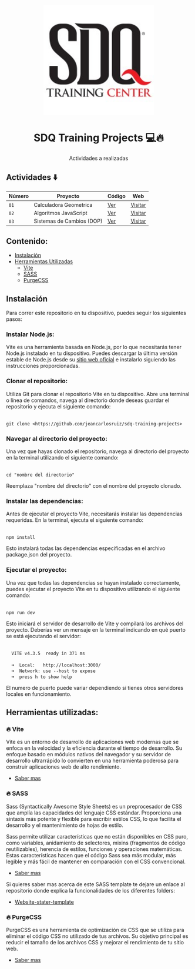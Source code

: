 <div align="center">

<img alt="Imagen logo de la empresa SDQ Training" src="sdq-image.jpg" width="300" />

# SDQ Training Projects 💻🔥

Actividades a realizadas

</div>

## Actividades ⬇️

| Número | Proyecto                  | Código                                                                                                 | Web                                                        |
| ------ | ------------------------- | ------------------------------------------------------------------------------------------------------ | ---------------------------------------------------------- |
| `01`   | Calculadora Geometrica    | [Ver](https://github.com/jeancarlosruiz/sdq-training-projects/tree/main/01-calculadora-area-perimetro) | [Visitar](https://calculadora-geometrica-sdq.netlify.app/) |
| `02`   | Algoritmos JavaScript     | [Ver](https://github.com/jeancarlosruiz/sdq-training-projects/tree/main/02-algoritmos-javascript)      | [Visitar](https://javascript-algoritmos.netlify.app/)      |
| `03`   | Sistemas de Cambios (DOP) | [Ver](https://github.com/jeancarlosruiz/sdq-training-projects/tree/main/03-sistema-de-cambio)          | [Visitar](https://sistemas-de-cambio-dop.netlify.app/)     |

## Contenido:

- [Instalación](#instalación)
- [Herramientas Utilizadas](#herramientas-utilizadas)
  - [Vite](#vite)
  - [SASS](#sass)
  - [PurgeCSS](#purgecss)

## Instalación

Para correr este repositorio en tu dispositivo, puedes seguir los siguientes pasos:

### Instalar Node.js:

Vite es una herramienta basada en Node.js, por lo que necesitarás tener Node.js instalado en tu dispositivo. Puedes descargar la última versión estable de Node.js desde su [sitio web oficial](https://nodejs.org/en) e instalarlo siguiendo las instrucciones proporcionadas.

### Clonar el repositorio:

Utiliza Git para clonar el repositorio Vite en tu dispositivo. Abre una terminal o línea de comandos, navega al directorio donde deseas guardar el repositorio y ejecuta el siguiente comando:

```console

git clone <https://github.com/jeancarlosruiz/sdq-training-projects>

```

### Navegar al directorio del proyecto:

Una vez que hayas clonado el repositorio, navega al directorio del proyecto en la terminal utilizando el siguiente comando:

```console

cd "nombre del directorio"

```

Reemplaza "nombre del directorio" con el nombre del proyecto clonado.

### Instalar las dependencias:

Antes de ejecutar el proyecto Vite, necesitarás instalar las dependencias requeridas. En la terminal, ejecuta el siguiente comando:

```console

npm install

```

Esto instalará todas las dependencias especificadas en el archivo package.json del proyecto.

### Ejecutar el proyecto:

Una vez que todas las dependencias se hayan instalado correctamente, puedes ejecutar el proyecto Vite en tu dispositivo utilizando el siguiente comando:

```console

npm run dev

```

Esto iniciará el servidor de desarrollo de Vite y compilará los archivos del proyecto. Deberías ver un mensaje en la terminal indicando en qué puerto se está ejecutando el servidor:

```console

  VITE v4.3.5  ready in 371 ms

  ➜  Local:   http://localhost:3000/
  ➜  Network: use --host to expose
  ➜  press h to show help

```

El numero de puerto puede variar dependiendo si tienes otros servidores locales en funcionamiento.

## Herramientas utilizadas:

### 🔥 Vite

Vite es un entorno de desarrollo de aplicaciones web modernas que se enfoca en la velocidad y la eficiencia durante el tiempo de desarrollo. Su enfoque basado en módulos nativos del navegador y su servidor de desarrollo ultrarrápido lo convierten en una herramienta poderosa para construir aplicaciones web de alto rendimiento.

- [Saber mas](https://vitejs.dev/)

### 🔥 SASS

Sass (Syntactically Awesome Style Sheets) es un preprocesador de CSS que amplía las capacidades del lenguaje CSS estándar. Proporciona una sintaxis más potente y flexible para escribir estilos CSS, lo que facilita el desarrollo y el mantenimiento de hojas de estilo.

Sass permite utilizar características que no están disponibles en CSS puro, como variables, anidamiento de selectores, mixins (fragmentos de código reutilizables), herencia de estilos, funciones y operaciones matemáticas. Estas características hacen que el código Sass sea más modular, más legible y más fácil de mantener en comparación con el CSS convencional.

- [Saber mas](https://sass-lang.com/)

Si quieres saber mas acerca de este SASS template te dejare un enlace al repositorio donde explica la funcionalidades de los diferentes folders:

- [Website-stater-template](https://github.com/jeancarlosruiz/website-starter-template/blob/master/README.md)

### 🔥 PurgeCSS

PurgeCSS es una herramienta de optimización de CSS que se utiliza para eliminar el código CSS no utilizado de tus archivos. Su objetivo principal es reducir el tamaño de los archivos CSS y mejorar el rendimiento de tu sitio web.

- [Saber mas](https://purgecss.com/)
